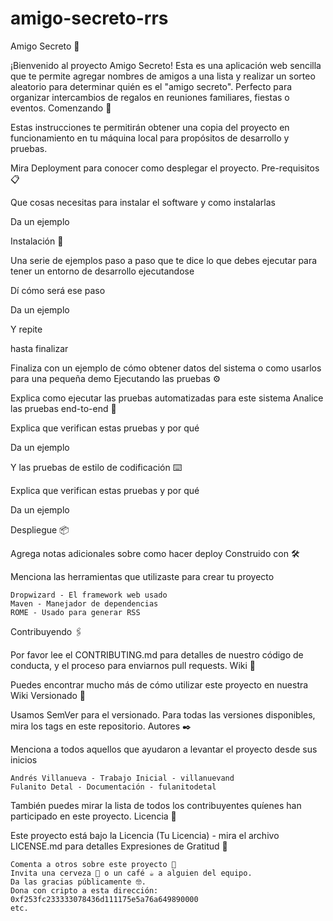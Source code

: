 # amigo-secreto-rrs
Amigo Secreto 🎁

¡Bienvenido al proyecto Amigo Secreto! Esta es una aplicación web sencilla que te permite agregar nombres de amigos a una lista y realizar un sorteo aleatorio para determinar quién es el "amigo secreto". Perfecto para organizar intercambios de regalos en reuniones familiares, fiestas o eventos.
Comenzando 🚀

Estas instrucciones te permitirán obtener una copia del proyecto en funcionamiento en tu máquina local para propósitos de desarrollo y pruebas.

Mira Deployment para conocer como desplegar el proyecto.
Pre-requisitos 📋

Que cosas necesitas para instalar el software y como instalarlas

Da un ejemplo

Instalación 🔧

Una serie de ejemplos paso a paso que te dice lo que debes ejecutar para tener un entorno de desarrollo ejecutandose

Dí cómo será ese paso

Da un ejemplo

Y repite

hasta finalizar

Finaliza con un ejemplo de cómo obtener datos del sistema o como usarlos para una pequeña demo
Ejecutando las pruebas ⚙️

Explica como ejecutar las pruebas automatizadas para este sistema
Analice las pruebas end-to-end 🔩

Explica que verifican estas pruebas y por qué

Da un ejemplo

Y las pruebas de estilo de codificación ⌨️

Explica que verifican estas pruebas y por qué

Da un ejemplo

Despliegue 📦

Agrega notas adicionales sobre como hacer deploy
Construido con 🛠️

Menciona las herramientas que utilizaste para crear tu proyecto

    Dropwizard - El framework web usado
    Maven - Manejador de dependencias
    ROME - Usado para generar RSS

Contribuyendo 🖇️

Por favor lee el CONTRIBUTING.md para detalles de nuestro código de conducta, y el proceso para enviarnos pull requests.
Wiki 📖

Puedes encontrar mucho más de cómo utilizar este proyecto en nuestra Wiki
Versionado 📌

Usamos SemVer para el versionado. Para todas las versiones disponibles, mira los tags en este repositorio.
Autores ✒️

Menciona a todos aquellos que ayudaron a levantar el proyecto desde sus inicios

    Andrés Villanueva - Trabajo Inicial - villanuevand
    Fulanito Detal - Documentación - fulanitodetal

También puedes mirar la lista de todos los contribuyentes quíenes han participado en este proyecto.
Licencia 📄

Este proyecto está bajo la Licencia (Tu Licencia) - mira el archivo LICENSE.md para detalles
Expresiones de Gratitud 🎁

    Comenta a otros sobre este proyecto 📢
    Invita una cerveza 🍺 o un café ☕ a alguien del equipo.
    Da las gracias públicamente 🤓.
    Dona con cripto a esta dirección: 0xf253fc233333078436d111175e5a76a649890000
    etc.

